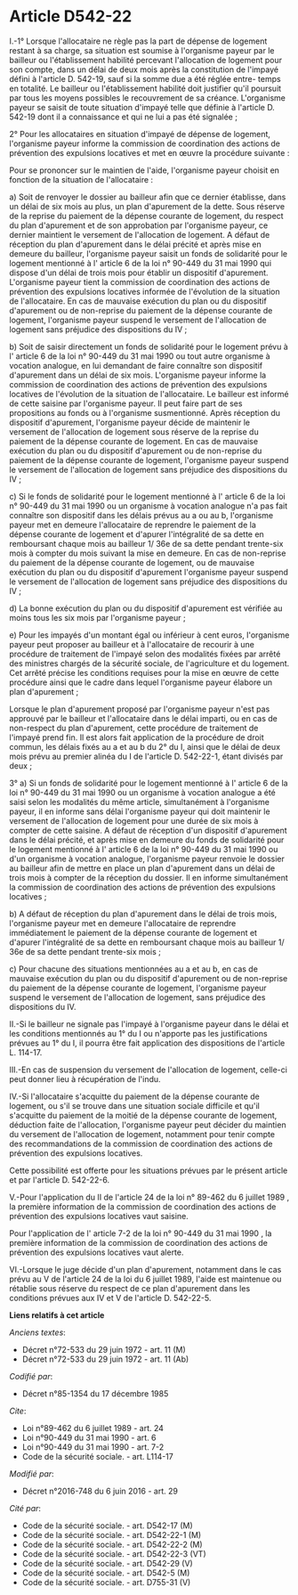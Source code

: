 # Article D542-22

I.-1° Lorsque l'allocataire ne règle pas la part de dépense de logement restant à sa charge, sa situation est soumise à
l'organisme payeur par le bailleur ou l'établissement habilité percevant l'allocation de logement pour son compte, dans un
délai de deux mois après la constitution de l'impayé défini à l'article D. 542-19, sauf si la somme due a été réglée entre-
temps en totalité. Le bailleur ou l'établissement habilité doit justifier qu'il poursuit par tous les moyens possibles le
recouvrement de sa créance. L'organisme payeur se saisit de toute situation d'impayé telle que définie à l'article D. 542-19
dont il a connaissance et qui ne lui a pas été signalée ; 

2° Pour les allocataires en situation d'impayé de dépense de logement, l'organisme payeur informe la commission de
coordination des actions de prévention des expulsions locatives et met en œuvre la procédure suivante : 

Pour se prononcer sur le maintien de l'aide, l'organisme payeur choisit en fonction de la situation de l'allocataire : 

a) Soit de renvoyer le dossier au bailleur afin que ce dernier établisse, dans un délai de six mois au plus, un plan
d'apurement de la dette. Sous réserve de la reprise du paiement de la dépense courante de logement, du respect du plan
d'apurement et de son approbation par l'organisme payeur, ce dernier maintient le versement de l'allocation de logement. A
défaut de réception du plan d'apurement dans le délai précité et après mise en demeure du bailleur, l'organisme payeur saisit
un fonds de solidarité pour le logement mentionné à l' article 6 de la loi n° 90-449 du 31 mai 1990  qui dispose d'un délai
de trois mois pour établir un dispositif d'apurement. L'organisme payeur tient la commission de coordination des actions de
prévention des expulsions locatives informée de l'évolution de la situation de l'allocataire. En cas de mauvaise exécution du
plan ou du dispositif d'apurement ou de non-reprise du paiement de la dépense courante de logement, l'organisme payeur
suspend le versement de l'allocation de logement sans préjudice des dispositions du IV ; 

b) Soit de saisir directement un fonds de solidarité pour le logement prévu à l' article 6 de la loi n° 90-449 du 31 mai 1990
ou tout autre organisme à vocation analogue, en lui demandant de faire connaître son dispositif d'apurement dans un délai de
six mois. L'organisme payeur informe la commission de coordination des actions de prévention des expulsions locatives de
l'évolution de la situation de l'allocataire. Le bailleur est informé de cette saisine par l'organisme payeur. Il peut faire
part de ses propositions au fonds ou à l'organisme susmentionné. Après réception du dispositif d'apurement, l'organisme
payeur décide de maintenir le versement de l'allocation de logement sous réserve de la reprise du paiement de la dépense
courante de logement. En cas de mauvaise exécution du plan ou du dispositif d'apurement ou de non-reprise du paiement de la
dépense courante de logement, l'organisme payeur suspend le versement de l'allocation de logement sans préjudice des
dispositions du IV ; 

c) Si le fonds de solidarité pour le logement mentionné à l' article 6 de la loi n° 90-449 du 31 mai 1990  ou un organisme à
vocation analogue n'a pas fait connaître son dispositif dans les délais prévus au a ou au b, l'organisme payeur met en
demeure l'allocataire de reprendre le paiement de la dépense courante de logement et d'apurer l'intégralité de sa dette en
remboursant chaque mois au bailleur 1/ 36e de sa dette pendant trente-six mois à compter du mois suivant la mise en demeure.
En cas de non-reprise du paiement de la dépense courante de logement, ou de mauvaise exécution du plan ou du dispositif
d'apurement l'organisme payeur suspend le versement de l'allocation de logement sans préjudice des dispositions du IV ; 

d) La bonne exécution du plan ou du dispositif d'apurement est vérifiée au moins tous les six mois par l'organisme payeur ; 

e) Pour les impayés d'un montant égal ou inférieur à cent euros, l'organisme payeur peut proposer au bailleur et à
l'allocataire de recourir à une procédure de traitement de l'impayé selon des modalités fixées par arrêté des ministres
chargés de la sécurité sociale, de l'agriculture et du logement. Cet arrêté précise les conditions requises pour la mise en
œuvre de cette procédure ainsi que le cadre dans lequel l'organisme payeur élabore un plan d'apurement ; 

Lorsque le plan d'apurement proposé par l'organisme payeur n'est pas approuvé par le bailleur et l'allocataire dans le délai
imparti, ou en cas de non-respect du plan d'apurement, cette procédure de traitement de l'impayé prend fin. Il est alors fait
application de la procédure de droit commun, les délais fixés au a et au b du 2° du I, ainsi que le délai de deux mois prévu
au premier alinéa du I de l'article D. 542-22-1, étant divisés par deux ; 

3° a) Si un fonds de solidarité pour le logement mentionné à l' article 6 de la loi n° 90-449 du 31 mai 1990  ou un organisme
à vocation analogue a été saisi selon les modalités du même article, simultanément à l'organisme payeur, il en informe sans
délai l'organisme payeur qui doit maintenir le versement de l'allocation de logement pour une durée de six mois à compter de
cette saisine. A défaut de réception d'un dispositif d'apurement dans le délai précité, et après mise en demeure du fonds de
solidarité pour le logement mentionné à l' article 6 de la loi n° 90-449 du 31 mai 1990  ou d'un organisme à vocation
analogue, l'organisme payeur renvoie le dossier au bailleur afin de mettre en place un plan d'apurement dans un délai de
trois mois à compter de la réception du dossier. Il en informe simultanément la commission de coordination des actions de
prévention des expulsions locatives ; 

b) A défaut de réception du plan d'apurement dans le délai de trois mois, l'organisme payeur met en demeure l'allocataire de
reprendre immédiatement le paiement de la dépense courante de logement et d'apurer l'intégralité de sa dette en remboursant
chaque mois au bailleur 1/ 36e de sa dette pendant trente-six mois ; 

c) Pour chacune des situations mentionnées au a et au b, en cas de mauvaise exécution du plan ou du dispositif d'apurement ou
de non-reprise du paiement de la dépense courante de logement, l'organisme payeur suspend le versement de l'allocation de
logement, sans préjudice des dispositions du IV. 

II.-Si le bailleur ne signale pas l'impayé à l'organisme payeur dans le délai et les conditions mentionnés au 1° du I ou
n'apporte pas les justifications prévues au 1° du I, il pourra être fait application des dispositions de l'article L.
114-17. 

III.-En cas de suspension du versement de l'allocation de logement, celle-ci peut donner lieu à récupération de l'indu. 

IV.-Si l'allocataire s'acquitte du paiement de la dépense courante de logement, ou s'il se trouve dans une situation sociale
difficile et qu'il s'acquitte du paiement de la moitié de la dépense courante de logement, déduction faite de l'allocation,
l'organisme payeur peut décider du maintien du versement de l'allocation de logement, notamment pour tenir compte des
recommandations de la commission de coordination des actions de prévention des expulsions locatives. 

Cette possibilité est offerte pour les situations prévues par le présent article et par l'article D. 542-22-6. 

V.-Pour l'application du  II de l'article 24 de la loi n° 89-462 du 6 juillet 1989 , la première information de la commission
de coordination des actions de prévention des expulsions locatives vaut saisine. 

Pour l'application de l' article 7-2 de la loi n° 90-449 du 31 mai 1990 , la première information de la commission de
coordination des actions de prévention des expulsions locatives vaut alerte. 

VI.-Lorsque le juge décide d'un plan d'apurement, notamment dans le cas prévu au V de l'article 24 de la loi du 6 juillet
1989, l'aide est maintenue ou rétablie sous réserve du respect de ce plan d'apurement dans les conditions prévues aux IV et V
de l'article D. 542-22-5.

**Liens relatifs à cet article**

_Anciens textes_:

  - Décret n°72-533 du 29 juin 1972 - art. 11 (M)
  - Décret n°72-533 du 29 juin 1972 - art. 11 (Ab)

_Codifié par_:

  - Décret n°85-1354 du 17 décembre 1985

_Cite_:

  - Loi n°89-462 du 6 juillet 1989 - art. 24
  - Loi n°90-449 du 31 mai 1990 - art. 6
  - Loi n°90-449 du 31 mai 1990 - art. 7-2
  - Code de la sécurité sociale. - art. L114-17

_Modifié par_:

  - Décret n°2016-748 du 6 juin 2016 - art. 29

_Cité par_:

  - Code de la sécurité sociale. - art. D542-17 (M)
  - Code de la sécurité sociale. - art. D542-22-1 (M)
  - Code de la sécurité sociale. - art. D542-22-2 (M)
  - Code de la sécurité sociale. - art. D542-22-3 (VT)
  - Code de la sécurité sociale. - art. D542-29 (V)
  - Code de la sécurité sociale. - art. D542-5 (M)
  - Code de la sécurité sociale. - art. D755-31 (V)

